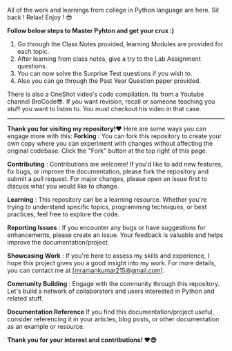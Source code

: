 All of the work and learnings from college in Python language are here. Sit back ! Relax! Enjoy ! 😎

**Follow below steps to Master Pyhton and get your crux :)**
1. Go through the Class Notes provided, learning Modules are provided for each topic.
2. After learning from class notes, give a try to the Lab Assignment questions.
3. You can now solve the Surprise Test questions if you wish to.
4. Also you can go through the Past Year Question paper provided.
   
There is also a OneShot video's code compilation. Its from a Youtube channel BroCode😎.
If you want revision, recall or someone teaching you stuff you want to listen to. You must checkout his video in that case.

---------------------------------------------------------------------------------------------------------------------------------------------------------------------------------------------------------------------

**Thank you for visiting my repository!❤️** 
Here are some ways you can engage more with this:
**Forking** : 
You can fork this repository to create your own copy where you can experiment with changes without affecting the original codebase. Click the "Fork" button at the top right of this page.

**Contributing** : 
Contributions are welcome! If you'd like to add new features, fix bugs, or improve the documentation, please fork the repository and submit a pull request. For major changes, please open an issue first to discuss what you would like to change.

**Learning** : 
This repository can be a learning resource. Whether you're trying to understand specific topics, programming techniques, or best practices, feel free to explore the code.

**Reporting Issues** : 
If you encounter any bugs or have suggestions for enhancements, please create an issue. Your feedback is valuable and helps improve the documentation/project.

**Showcasing Work** : 
If you're here to assess my skills and experience, I hope this project gives you a good insight into my work. For more details, you can contact me at [mramankumar215@gmail.com].

**Community Building** : 
Engage with the community through this repository. Let's build a network of collaborators and users interested in Python and related stuff.

**Documentation Reference**
If you find this documentation/project useful, consider referencing it in your articles, blog posts, or other documentation as an example or resource.

**Thank you for your interest and contributions! ❤️😎**
